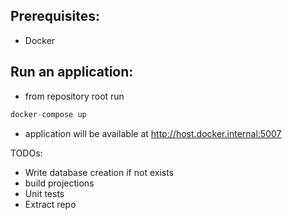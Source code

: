 ## Prerequisites:

- Docker

## Run an application:

- from repository root run

```c#
docker-compose up
```

- application will be available at http://host.docker.internal:5007


TODOs:
- Write database creation if not exists
- build projections
- Unit tests
- Extract repo